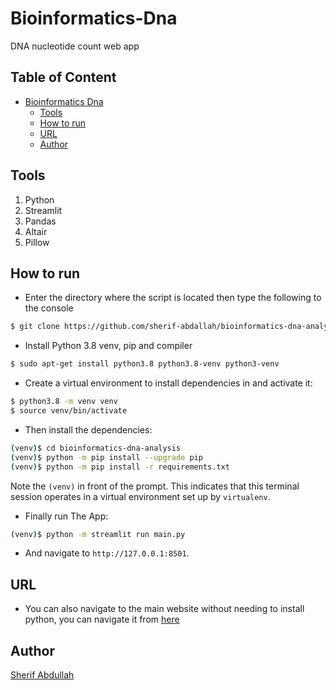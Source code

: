 # Bioinformatics-Dna
DNA nucleotide count web app

## Table of Content
- [Bioinformatics Dna](#Bioinformatics-Dna)
  * [Tools](#tools)
  * [How to run](#how-to-run)
  * [URL](#URL)
  * [Author](#author)

## Tools
1. Python
2. Streamlit
3. Pandas
4. Altair
5. Pillow


## How to run
* Enter the directory where the script is located then type the following to the console
```sh
$ git clone https://github.com/sherif-abdallah/bioinformatics-dna-analysis bioinformatics-dna-analysis
```

* Install Python 3.8 venv, pip and compiler
```sh
$ sudo apt-get install python3.8 python3.8-venv python3-venv
```

* Create a virtual environment to install dependencies in and activate it:

```sh
$ python3.8 -m venv venv
$ source venv/bin/activate
```

* Then install the dependencies:

```sh
(venv)$ cd bioinformatics-dna-analysis
(venv)$ python -m pip install --upgrade pip
(venv)$ python -m pip install -r requirements.txt
```
Note the `(venv)` in front of the prompt. This indicates that this terminal
session operates in a virtual environment set up by `virtualenv`.


* Finally run The App:
```sh
(venv)$ python -m streamlit run main.py
```
* And navigate to `http://127.0.0.1:8501`.


## URL
* You can also navigate to the main website without needing to install python, you can navigate it from [here](https://share.streamlit.io/sherif-abdallah/bioinformatics-dna/main/main.py)

## Author
[Sherif Abdullah](https://github.com/sherif-abdallah)
